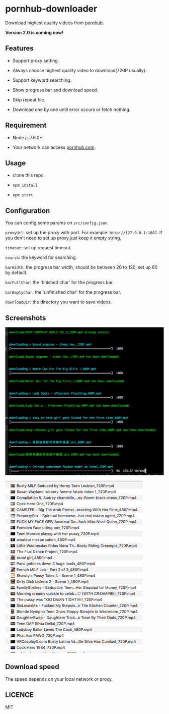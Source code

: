 # pornhub-downloader

Download highest quality videos from [pornhub](https://pornhub.com).

**Version 2.0 is coming now!**

## Features

* Support proxy setting.

* Always choose highest quality video to download(720P usually).

* Support keyword searching.

* Show progress bar and download speed.

* Skip repeat file.

* Download one by one until error occurs or fetch nothing.

## Requirement

* Node.js 7.6.0+.

* Your network can access [pornhub.com](https://pornhub.com).

## Usage

* clone this repo.

* `npm install`

* `npm start`

## Configuration

You can config some params on `src/config.json`.

`proxyUrl`: set up the proxy with port. For example: `http://127.0.0.1:1087`.
If you don't need to set up proxy,just keep it empty string.

`timeout`: set up request timeout.

`search`: the keyword for searching.

`barWidth`: the progress bar width, should be between 20 to 120, set up 60 by default.

`barFullChar`: the 'finished char' for the progress bar.

`barEmptyChar`: the 'unfinished char' for the progress bar.

`downloadDir`: the directory you want to save videos.

## Screenshots

![running](./imgs/running.png)

![files](./imgs/files.png)

## Download speed

The speed depends on your local network or proxy.

## LICENCE

MIT